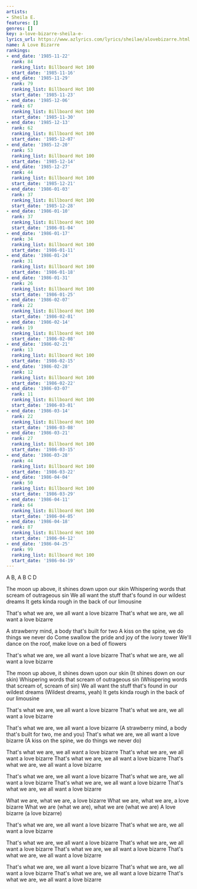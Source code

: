 ```yaml
---
artists:
- Sheila E.
features: []
genres: []
key: a-love-bizarre-sheila-e-
lyrics_url: https://www.azlyrics.com/lyrics/sheilae/alovebizarre.html
name: A Love Bizarre
rankings:
- end_date: '1985-11-22'
  rank: 84
  ranking_list: Billboard Hot 100
  start_date: '1985-11-16'
- end_date: '1985-11-29'
  rank: 79
  ranking_list: Billboard Hot 100
  start_date: '1985-11-23'
- end_date: '1985-12-06'
  rank: 67
  ranking_list: Billboard Hot 100
  start_date: '1985-11-30'
- end_date: '1985-12-13'
  rank: 62
  ranking_list: Billboard Hot 100
  start_date: '1985-12-07'
- end_date: '1985-12-20'
  rank: 53
  ranking_list: Billboard Hot 100
  start_date: '1985-12-14'
- end_date: '1985-12-27'
  rank: 44
  ranking_list: Billboard Hot 100
  start_date: '1985-12-21'
- end_date: '1986-01-03'
  rank: 37
  ranking_list: Billboard Hot 100
  start_date: '1985-12-28'
- end_date: '1986-01-10'
  rank: 37
  ranking_list: Billboard Hot 100
  start_date: '1986-01-04'
- end_date: '1986-01-17'
  rank: 34
  ranking_list: Billboard Hot 100
  start_date: '1986-01-11'
- end_date: '1986-01-24'
  rank: 31
  ranking_list: Billboard Hot 100
  start_date: '1986-01-18'
- end_date: '1986-01-31'
  rank: 26
  ranking_list: Billboard Hot 100
  start_date: '1986-01-25'
- end_date: '1986-02-07'
  rank: 22
  ranking_list: Billboard Hot 100
  start_date: '1986-02-01'
- end_date: '1986-02-14'
  rank: 19
  ranking_list: Billboard Hot 100
  start_date: '1986-02-08'
- end_date: '1986-02-21'
  rank: 13
  ranking_list: Billboard Hot 100
  start_date: '1986-02-15'
- end_date: '1986-02-28'
  rank: 12
  ranking_list: Billboard Hot 100
  start_date: '1986-02-22'
- end_date: '1986-03-07'
  rank: 11
  ranking_list: Billboard Hot 100
  start_date: '1986-03-01'
- end_date: '1986-03-14'
  rank: 22
  ranking_list: Billboard Hot 100
  start_date: '1986-03-08'
- end_date: '1986-03-21'
  rank: 27
  ranking_list: Billboard Hot 100
  start_date: '1986-03-15'
- end_date: '1986-03-28'
  rank: 44
  ranking_list: Billboard Hot 100
  start_date: '1986-03-22'
- end_date: '1986-04-04'
  rank: 50
  ranking_list: Billboard Hot 100
  start_date: '1986-03-29'
- end_date: '1986-04-11'
  rank: 64
  ranking_list: Billboard Hot 100
  start_date: '1986-04-05'
- end_date: '1986-04-18'
  rank: 87
  ranking_list: Billboard Hot 100
  start_date: '1986-04-12'
- end_date: '1986-04-25'
  rank: 99
  ranking_list: Billboard Hot 100
  start_date: '1986-04-19'
---
```


A B, A B C D

The moon up above, it shines down upon our skin
Whispering words that scream of outrageous sin
We all want the stuff that's found in our wildest dreams
It gets kinda rough in the back of our limousine

That's what we are, we all want a love bizarre
That's what we are, we all want a love bizarre

A strawberry mind, a body that's built for two
A kiss on the spine, we do things we never do
Come swallow the pride and joy of the ivory tower
We'll dance on the roof, make love on a bed of flowers

That's what we are, we all want a love bizarre
That's what we are, we all want a love bizarre

The moon up above, it shines down upon our skin
(It shines down on our skin)
Whispering words that scream of outrageous sin
(Whispering words that scream of, scream of sin)
We all want the stuff that's found in our wildest dreams
(Wildest dreams, yeah)
It gets kinda rough in the back of our limousine

That's what we are, we all want a love bizarre
That's what we are, we all want a love bizarre

That's what we are, we all want a love bizarre
(A strawberry mind, a body that's built for two, me and you)
That's what we are, we all want a love bizarre
(A kiss on the spine, we do things we never do)

That's what we are, we all want a love bizarre
That's what we are, we all want a love bizarre
That's what we are, we all want a love bizarre
That's what we are, we all want a love bizarre

That's what we are, we all want a love bizarre
That's what we are, we all want a love bizarre
That's what we are, we all want a love bizarre
That's what we are, we all want a love bizarre

What we are, what we are, a love bizarre
What we are, what we are, a love bizarre
What we are (what we are), what we are (what we are)
A love bizarre (a love bizarre)

That's what we are, we all want a love bizarre
That's what we are, we all want a love bizarre

That's what we are, we all want a love bizarre
That's what we are, we all want a love bizarre
That's what we are, we all want a love bizarre
That's what we are, we all want a love bizarre

That's what we are, we all want a love bizarre
That's what we are, we all want a love bizarre
That's what we are, we all want a love bizarre
That's what we are, we all want a love bizarre



